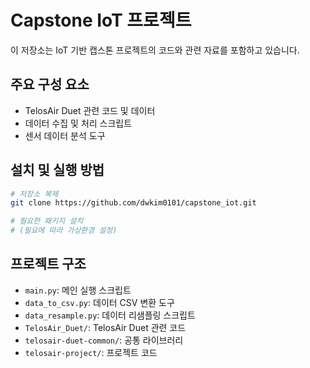 # Capstone IoT 프로젝트

이 저장소는 IoT 기반 캡스톤 프로젝트의 코드와 관련 자료를 포함하고 있습니다.

## 주요 구성 요소

- TelosAir Duet 관련 코드 및 데이터
- 데이터 수집 및 처리 스크립트
- 센서 데이터 분석 도구

## 설치 및 실행 방법

```bash
# 저장소 복제
git clone https://github.com/dwkim0101/capstone_iot.git

# 필요한 패키지 설치
# (필요에 따라 가상환경 설정)
```

## 프로젝트 구조

- `main.py`: 메인 실행 스크립트
- `data_to_csv.py`: 데이터 CSV 변환 도구
- `data_resample.py`: 데이터 리샘플링 스크립트
- `TelosAir_Duet/`: TelosAir Duet 관련 코드
- `telosair-duet-common/`: 공통 라이브러리
- `telosair-project/`: 프로젝트 코드
